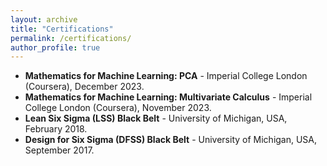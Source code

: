 ```yaml
---
layout: archive
title: "Certifications"
permalink: /certifications/
author_profile: true
---
```


* **Mathematics for Machine Learning: PCA** - Imperial College London (Coursera), December 2023.
* **Mathematics for Machine Learning: Multivariate Calculus** - Imperial College London (Coursera), November 2023.
* **Lean Six Sigma (LSS) Black Belt** - University of Michigan, USA, February 2018.
* **Design for Six Sigma (DFSS) Black Belt** - University of Michigan, USA, September 2017.